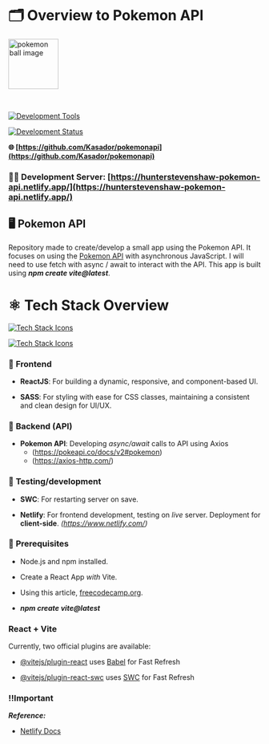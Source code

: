 # 🗂 Overview to Pokemon API

<img width="100px" src="https://github.com/user-attachments/assets/2df5aae3-cb7c-40ae-b61c-8ddb0435c586"  alt="pokemon ball image" />

&nbsp;

[![Development Tools](https://skillicons.dev/icons?i=vscode,windows,apple,github)](https://skillicons.dev)

[![Development Status](https://api.netlify.com/api/v1/badges/7b136c6b-4677-42b7-a230-5e810a7caa39/deploy-status)](https://app.netlify.com/sites/hunterstevenshaw-pokemon-api/deploys)

**🌐 [https://github.com/Kasador/pokemonapi](https://github.com/Kasador/pokemonapi)**

### 🔗🚧 **Development Server**: [https://hunterstevenshaw-pokemon-api.netlify.app/](https://hunterstevenshaw-pokemon-api.netlify.app/)

## 🖥️ Pokemon API

Repository made to create/develop a small app using the Pokemon API. It focuses on using the [Pokemon API](https://pokeapi.co/) with asynchronous JavaScript. I will need to use fetch with async / await to interact with the API. This app is built using _**npm create vite@latest**_.

# ⚛️ **Tech Stack Overview** 

[![Tech Stack Icons](https://skillicons.dev/icons?i=js,html,css,react)](https://skillicons.dev)

[![Tech Stack Icons](https://skillicons.dev/icons?i=scss,vite,netlify)](https://skillicons.dev)

### 📘 **Frontend**

- **ReactJS**: For building a dynamic, responsive, and component-based UI.

- **SASS**: For styling with ease for CSS classes, maintaining a consistent and clean design for UI/UX.

### 📖 **Backend (API)**

- **Pokemon API**: Developing _async/await_ calls to API using Axios 
    - (https://pokeapi.co/docs/v2#pokemon)
    - (https://axios-http.com/)

### 🧪 **Testing/development**

- **SWC**: For restarting server on save.

- **Netlify**: For frontend development, testing on _live_ server. Deployment for **client-side**. _(https://www.netlify.com/)_

### 📑 **Prerequisites**

- Node.js and npm installed.

- Create a React App _with_ Vite.

- Using this article, [freecodecamp.org](https://www.freecodecamp.org/news/how-to-create-a-react-app-in-2024/#:~:text=Create%20React%20App%20has%20been,new%20React%20project%20in%202024.).

- **_npm create vite@latest_**

### React + Vite
  
Currently, two official plugins are available:

- [@vitejs/plugin-react](https://github.com/vitejs/vite-plugin-react/blob/main/packages/plugin-react/README.md) uses [Babel](https://babeljs.io/) for Fast Refresh

- [@vitejs/plugin-react-swc](https://github.com/vitejs/vite-plugin-react-swc) uses [SWC](https://swc.rs/) for Fast Refresh

### **‼️Important**

**_Reference:_** 

- [Netlify Docs](https://www.netlify.com/)

